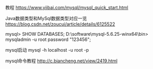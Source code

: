 教程
https://www.yiibai.com/mysql/mysql_quick_start.html


Java数据类型和MySql数据类型对应一览
https://blog.csdn.net/zoucui/article/details/6125522



mysql> SHOW DATABASES;
D:\software\mysql-5.6.25-winx64\bin> mysqladmin -u root password "123456";


mysql启动
mysql -h localhost -u root -p




mysql命令教程
http://c.biancheng.net/view/2419.html

